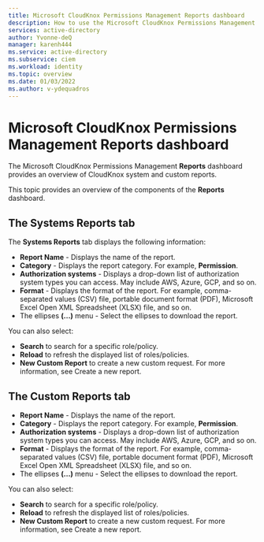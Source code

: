 ```yaml
---
title: Microsoft CloudKnox Permissions Management Reports dashboard
description: How to use the Microsoft CloudKnox Permissions Management Reports dashboard.
services: active-directory
author: Yvonne-deQ
manager: karenh444
ms.service: active-directory
ms.subservice: ciem
ms.workload: identity
ms.topic: overview
ms.date: 01/03/2022
ms.author: v-ydequadros
---
```


# Microsoft CloudKnox Permissions Management Reports dashboard


The Microsoft CloudKnox Permissions Management **Reports** dashboard provides an overview of CloudKnox system and custom reports.

This topic provides an overview of the components of the **Reports** dashboard.

## The Systems Reports tab

The **Systems Reports** tab displays the following information:

- **Report Name** - Displays the name of the report.
- **Category** - Displays the report category. For example, **Permission**.
- **Authorization systems** - Displays a drop-down list of authorization system types you can access. May include AWS, Azure, GCP, and so on.
- **Format** - Displays the format of the report. For example, comma-separated values (CSV) file, portable document format (PDF), Microsoft Excel Open XML Spreadsheet (XLSX) file, and so on.
- The ellipses **(...)** menu - Select the ellipses to download the report.

You can also select:
- **Search** to search for a specific role/policy.
- **Reload** to refresh the displayed list of roles/policies.
- **New Custom Report** to create a new custom request. For more information, see Create a new report.
<!---Add link--->

## The Custom Reports tab

- **Report Name** - Displays the name of the report.
- **Category** - Displays the report category. For example, **Permission**.
- **Authorization systems** - Displays a drop-down list of authorization system types you can access. May include AWS, Azure, GCP, and so on.
- **Format** - Displays the format of the report. For example, comma-separated values (CSV) file, portable document format (PDF), Microsoft Excel Open XML Spreadsheet (XLSX) file, and so on.
- The ellipses **(...)** menu - Select the ellipses to download the report.

You can also select:
- **Search** to search for a specific role/policy.
- **Reload** to refresh the displayed list of roles/policies.
- **New Custom Report** to create a new custom request. For more information, see Create a new report. 
<!---Add link--->


<!---## Next steps--->